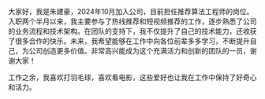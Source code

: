 
大家好，我是朱建豪，2024年10月加入公司，目前担任推荐算法工程师的岗位。入职两个半月以来，我主要参与了热线推荐和短视频推荐的工作，逐步熟悉了公司的业务流程和技术架构。在团队的支持下，我不仅提升了自己的技术能力，还收获了很多合作的快乐。未来，我希望能够在工作中向各位前辈多多学习，不断提升自己，为公司创造更多价值。非常高兴能成为这个充满活力和创新的团队的一员，谢谢大家！ 

工作之余，我喜欢打羽毛球，喜欢看电影，这些爱好也让我在工作中保持了好奇心和活力。

